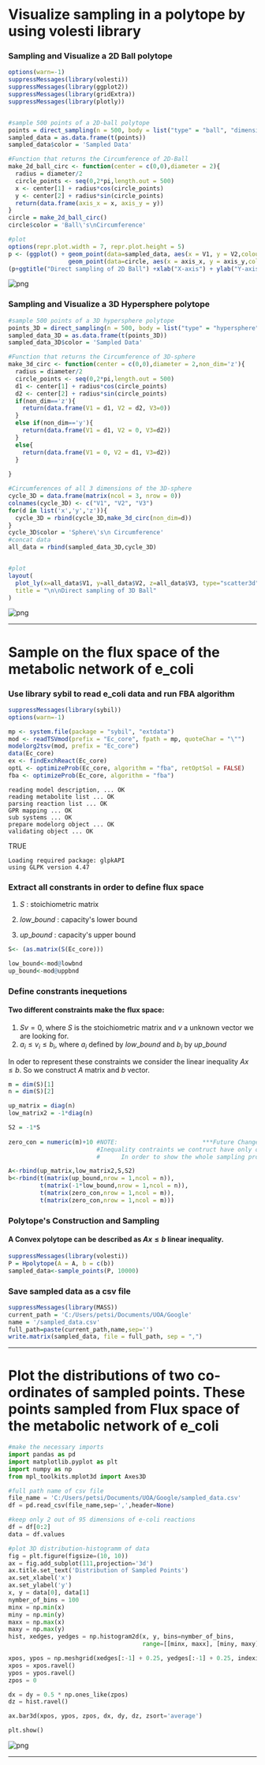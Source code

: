 # Visualize sampling in a polytope by using volesti library

### Sampling and Visualize a 2D Ball polytope


```R
options(warn=-1)
suppressMessages(library(volesti))
suppressMessages(library(ggplot2))
suppressMessages(library(gridExtra))
suppressMessages(library(plotly))


#sample 500 points of a 2D-ball polytope
points = direct_sampling(n = 500, body = list("type" = "ball", "dimension" = 2))
sampled_data = as.data.frame(t(points))
sampled_data$color = 'Sampled Data'

#Function that returns the Circumference of 2D-Ball
make_2d_ball_circ <- function(center = c(0,0),diameter = 2){
  radius = diameter/2
  circle_points <- seq(0,2*pi,length.out = 500)
  x <- center[1] + radius*cos(circle_points)
  y <- center[2] + radius*sin(circle_points)
  return(data.frame(axis_x = x, axis_y = y))
}
circle = make_2d_ball_circ()
circle$color = 'Ball\'s\nCircumference'

#plot
options(repr.plot.width = 7, repr.plot.height = 5)
p <- (ggplot() + geom_point(data=sampled_data, aes(x = V1, y = V2,colour=color))+
                 geom_point(data=circle, aes(x = axis_x, y = axis_y,colour=color)))
(p+ggtitle("Direct sampling of 2D Ball") +xlab("X-axis") + ylab("Y-axis"))

```


![png](output_2_0.png)


### Sampling and Visualize a 3D Hypersphere polytope


```R
#sample 500 points of a 3D hypersphere polytope
points_3D = direct_sampling(n = 500, body = list("type" = "hypersphere", "dimension" = 3))
sampled_data_3D = as.data.frame(t(points_3D))
sampled_data_3D$color = 'Sampled Data'

#Function that returns the Circumference of 3D-sphere
make_3d_circ <- function(center = c(0,0),diameter = 2,non_dim='z'){
  radius = diameter/2
  circle_points <- seq(0,2*pi,length.out = 500)
  d1 <- center[1] + radius*cos(circle_points)
  d2 <- center[2] + radius*sin(circle_points)
  if(non_dim=='z'){
    return(data.frame(V1 = d1, V2 = d2, V3=0))
  }
  else if(non_dim=='y'){
    return(data.frame(V1 = d1, V2 = 0, V3=d2))
  }
  else{
    return(data.frame(V1 = 0, V2 = d1, V3=d2))
  }
  
}

#Circumferences of all 3 dimensions of the 3D-sphere
cycle_3D = data.frame(matrix(ncol = 3, nrow = 0))
colnames(cycle_3D) <- c("V1", "V2", "V3")
for(d in list('x','y','z')){
  cycle_3D = rbind(cycle_3D,make_3d_circ(non_dim=d))
}
cycle_3D$color = 'Sphere\'s\n Circumference'
#concat data
all_data = rbind(sampled_data_3D,cycle_3D)


#plot
layout(
  plot_ly(x=all_data$V1, y=all_data$V2, z=all_data$V3, type="scatter3d", mode="markers", color = all_data$color),
  title = "\n\nDirect sampling of 3D Ball"
)

```


![png](output_3_0.png)

--------------------------------------------------------------------------------------------------------------------------------------------------------------------------------
# Sample on the flux space of the metabolic network of e_coli

### Use library sybil to read e_coli data and run FBA algorithm


```R
suppressMessages(library(sybil))
options(warn=-1)

mp <- system.file(package = "sybil", "extdata")
mod <- readTSVmod(prefix = "Ec_core", fpath = mp, quoteChar = "\"")
modelorg2tsv(mod, prefix = "Ec_core")
data(Ec_core)
ex <- findExchReact(Ec_core)
optL <- optimizeProb(Ec_core, algorithm = "fba", retOptSol = FALSE)
fba <- optimizeProb(Ec_core, algorithm = "fba")
```

    reading model description, ... OK
    reading metabolite list ... OK
    parsing reaction list ... OK
    GPR mapping ... OK
    sub systems ... OK
    prepare modelorg object ... OK
    validating object ... OK
    


TRUE


    Loading required package: glpkAPI
    using GLPK version 4.47
    

### Extract all constrants in order to define flux space

1. $S$ :  stoichiometric matrix

2. $low\_bound$ : capacity's lower bound

3. $up\_bound$ : capacity's upper bound


```R
S<- (as.matrix(S(Ec_core)))

low_bound<-mod@lowbnd
up_bound<-mod@uppbnd
```

### Define constrants inequetions

#### Two different constraints make the flux space:

1. $Sv=0$, where $S$ is the stoichiometric matrix and $v$ a unknown vector we are looking for.
2. $a_i\leq v_i\leq b_i$, where $a_i$ defined by $low\_bound$ and $b_i$ by $up\_bound$

In oder to represent these constraints we consider the linear inequality $Ax\leq b$. So we construct $A$ matrix and $b$ vector.


```R
m = dim(S)[1]
n = dim(S)[2]

up_matrix = diag(n)
low_matrix2 = -1*diag(n)

S2 = -1*S
 
zero_con = numeric(m)+10 #NOTE:                        ***Future Changes**
                         #Inequality contraints we contruct have only one fisible solution equal to zero vector.
                         #      In order to show the whole sampling proccess we change constraint (1) 

A<-rbind(up_matrix,low_matrix2,S,S2)
b<-rbind(t(matrix(up_bound,nrow = 1,ncol = n)),
         t(matrix(-1*low_bound,nrow = 1,ncol = n)),
         t(matrix(zero_con,nrow = 1,ncol = m)),
         t(matrix(zero_con,nrow = 1,ncol = m)))
```

### Polytope's Construction and Sampling

#### A Convex polytope can be described as  $Ax\leq b$ linear inequality.


```R
suppressMessages(library(volesti))
P = Hpolytope(A = A, b = c(b))
sampled_data<-sample_points(P, 10000)
```

### Save sampled data as a csv file


```R
suppressMessages(library(MASS))
current_path = 'C:/Users/petsi/Documents/UOA/Google'
name = '/sampled_data.csv'
full_path=paste(current_path,name,sep='')
write.matrix(sampled_data, file = full_path, sep = ",")
```










--------------------------------------------------------------------------------------------------------------------------------------------------------------------------------

# Plot the distributions of two co-ordinates of sampled points. These points sampled from Flux space of the metabolic network of e_coli


```python
#make the necessary imports
import pandas as pd
import matplotlib.pyplot as plt
import numpy as np
from mpl_toolkits.mplot3d import Axes3D

#full path name of csv file
file_name = 'C:/Users/petsi/Documents/UOA/Google/sampled_data.csv'
df = pd.read_csv(file_name,sep=',',header=None)

#keep only 2 out of 95 dimensions of e-coli reactions
df = df[0:2]
data = df.values

#plot 3D distribution-histogramm of data
fig = plt.figure(figsize=(10, 10))
ax = fig.add_subplot(111,projection='3d')
ax.title.set_text('Distribution of Sampled Points')
ax.set_xlabel('x')
ax.set_ylabel('y')
x, y = data[0], data[1]
nymber_of_bins = 100
minx = np.min(x)
miny = np.min(y)
maxx = np.max(x)
maxy = np.max(y)
hist, xedges, yedges = np.histogram2d(x, y, bins=nymber_of_bins, 
                                      range=[[minx, maxx], [miny, maxy]])

xpos, ypos = np.meshgrid(xedges[:-1] + 0.25, yedges[:-1] + 0.25, indexing="ij")
xpos = xpos.ravel()
ypos = ypos.ravel()
zpos = 0

dx = dy = 0.5 * np.ones_like(zpos)
dz = hist.ravel()

ax.bar3d(xpos, ypos, zpos, dx, dy, dz, zsort='average')

plt.show()
```


![png](output_1_0.png)


--------------------------------------------------------------------------------------------------------------------------------------------------------------------------------
















